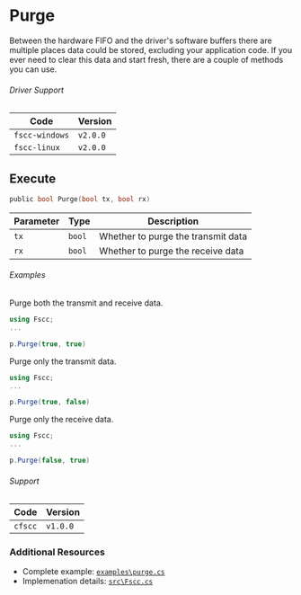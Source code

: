 # Purge
Between the hardware FIFO and the driver's software buffers there are multiple places data could 
be stored, excluding your application code. If you ever need to clear this data and start fresh, 
there are a couple of methods you can use.

###### Driver Support
| Code           | Version
| -------------- | --------
| `fscc-windows` | `v2.0.0` 
| `fscc-linux`   | `v2.0.0` 


## Execute
```c
public bool Purge(bool tx, bool rx)
```

| Parameter | Type   | Description
| --------- | ------ | -----------------------
| `tx`      | `bool` | Whether to purge the transmit data
| `rx`      | `bool` | Whether to purge the receive data


###### Examples
Purge both the transmit and receive data.
```c#
using Fscc;
...

p.Purge(true, true)
```

Purge only the transmit data.
```c#
using Fscc;
...

p.Purge(true, false)
```

Purge only the receive data.
```c#
using Fscc;
...

p.Purge(false, true)
```

###### Support
| Code           | Version
| -------------- | --------
| `cfscc`        | `v1.0.0`


### Additional Resources
- Complete example: [`examples\purge.cs`](https://github.com/commtech/netfscc/blob/master/examples/purge.cs)
- Implemenation details: [`src\Fscc.cs`](https://github.com/commtech/netfscc/blob/master/src/Fscc.cs)
